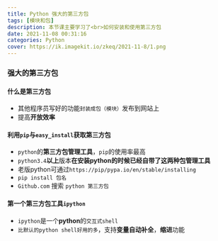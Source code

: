 ```yaml
---
title: Python 强大的第三方包
tags: [模块和包]
description: 本节课主要学习了<br>如何安装和使用第三方包
date: 2021-11-08 00:31:16
categories: Python
cover: https://ik.imagekit.io/zkeq/2021-11-8/1.png
---
```


### 强大的第三方包

#### 什么是第三方包

- 其他程序员写好的功能`封装成包（模块）`发布到网站上
- 提高**开放效率**

#### 利用`pip`与`easy_install`获取第三方包

- `python`的**第三方包管理工具**，`pip`的使用率最高
- `python3.4`**以上**版本**在安装python的时候已经自带了这两种包管理工具**
- 老版python可通过`https://pip/pypa.io/en/stable/installing`
- `pip install 包名`
- `Github.com` 搜索 `python 第三方包`

#### 第一个第三方包工具`ipython`

- `ipython`是一个**python**的`交互式shell`
- `比默认的python shell好用的多`，支持**变量自动补全**，**缩进**功能

